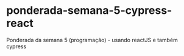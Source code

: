 # ponderada-semana-5-cypress-react
Ponderada da semana 5 (programação) - usando reactJS e também cypress
